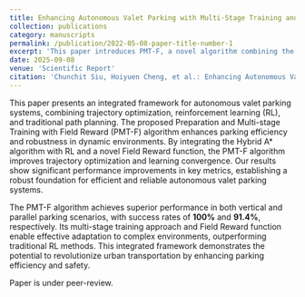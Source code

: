 ```yaml
---
title: Enhancing Autonomous Valet Parking with Multi-Stage Training and Field Reward
collection: publications
category: manuscripts
permalink: /publication/2022-05-08-paper-title-number-1
excerpt: 'This paper introduces PMT-F, a novel algorithm combining the Hybrid A* path planning algorithm with reinforcement learning (RL) and a multi-stage training approach to enhance autonomous valet parking efficiency and robustness in dynamic environments. The algorithm achieves 100% success in vertical parking and 91.4% in parallel parking, demonstrating significant improvements in trajectory optimization, safety, and adaptability compared to traditional methods.'
date: 2025-09-08
venue: 'Scientific Report'
citation: 'Chunchit Siu, Hoiyuen Cheng, et al.: Enhancing Autonomous Valet Parking with Multi-Stage Training and Field Reward. Scientific Report'
---
```


This paper presents an integrated framework for autonomous valet parking systems, combining trajectory optimization, reinforcement learning (RL), and traditional path planning. The proposed Preparation and Multi-stage Training with Field Reward (PMT-F) algorithm enhances parking efficiency and robustness in dynamic environments. By integrating the Hybrid A* algorithm with RL and a novel Field Reward function, the PMT-F algorithm improves trajectory optimization and learning convergence. Our results show significant performance improvements in key metrics, establishing a robust foundation for efficient and reliable autonomous valet parking systems.

The PMT-F algorithm achieves superior performance in both vertical and parallel parking scenarios, with success rates of **100%** and **91.4%**, respectively. Its multi-stage training approach and Field Reward function enable effective adaptation to complex environments, outperforming traditional RL methods. This integrated framework demonstrates the potential to revolutionize urban transportation by enhancing parking efficiency and safety.

Paper is under peer-review.
